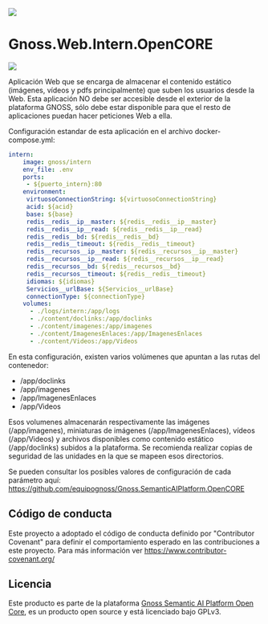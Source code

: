 ![](https://content.gnoss.ws/imagenes/proyectos/personalizacion/7e72bf14-28b9-4beb-82f8-e32a3b49d9d3/cms/logognossazulprincipal.png)

# Gnoss.Web.Intern.OpenCORE

![](https://github.com/equipognoss/Gnoss.Web.Intern.OpenCORE/workflows/BuildWeb/badge.svg)

Aplicación Web que se encarga de almacenar el contenido estático (imágenes, vídeos y pdfs principalmente) que suben los usuarios desde la Web. Esta aplicación NO debe ser accesible desde el exterior de la plataforma GNOSS, sólo debe estar disponible para que el resto de aplicaciones puedan hacer peticiones Web a ella. 

Configuración estandar de esta aplicación en el archivo docker-compose.yml: 

```yml
intern:
    image: gnoss/intern
    env_file: .env
    ports:
     - ${puerto_intern}:80
    environment:
     virtuosoConnectionString: ${virtuosoConnectionString}
     acid: ${acid}
     base: ${base}
     redis__redis__ip__master: ${redis__redis__ip__master}
     redis__redis__ip__read: ${redis__redis__ip__read}
     redis__redis__bd: ${redis__redis__bd}
     redis__redis__timeout: ${redis__redis__timeout}
     redis__recursos__ip__master: ${redis__recursos__ip__master}
     redis__recursos__ip__read: ${redis__recursos__ip__read}
     redis__recursos__bd: ${redis__recursos__bd}
     redis__recursos__timeout: ${redis__redis__timeout}
     idiomas: ${idiomas}
     Servicios__urlBase: ${Servicios__urlBase}
     connectionType: ${connectionType}
    volumes:
      - ./logs/intern:/app/logs
      - ./content/doclinks:/app/doclinks
      - ./content/imagenes:/app/imagenes
      - ./content/ImagenesEnlaces:/app/ImagenesEnlaces
      - ./content/Videos:/app/Videos
```

En esta configuración, existen varios volúmenes que apuntan a las rutas del contenedor:

* /app/doclinks
* /app/imagenes
* /app/ImagenesEnlaces
* /app/Videos

Esos volumenes almacenarán respectivamente las imágenes (/app/imagenes), miniaturas de imágenes (/app/ImagenesEnlaces), vídeos (/app/Videos) y archivos disponibles como contenido estático (/app/doclinks) subidos a la plataforma. Se recomienda realizar copias de seguridad de las unidades en la que se mapeen esos directorios.

Se pueden consultar los posibles valores de configuración de cada parámetro aquí: https://github.com/equipognoss/Gnoss.SemanticAIPlatform.OpenCORE

## Código de conducta
Este proyecto a adoptado el código de conducta definido por "Contributor Covenant" para definir el comportamiento esperado en las contribuciones a este proyecto. Para más información ver https://www.contributor-covenant.org/

## Licencia
Este producto es parte de la plataforma [Gnoss Semantic AI Platform Open Core](https://github.com/equipognoss/Gnoss.SemanticAIPlatform.OpenCORE), es un producto open source y está licenciado bajo GPLv3.

